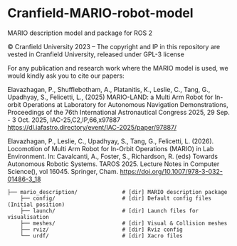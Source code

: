 # Cranfield-MARIO-robot-model
MARIO description model and package for ROS 2

© Cranfield University 2023 – The copyright and IP in this repository are vested in Cranfield University, released under GPL-3 license

For any publication and research work where the MARIO model is used, we would kindly ask you to cite our papers:

Elavazhagan, P., Shufflebotham, A., Platanitis, K., Leslie, C., Tang, G., Upadhyay, S., Felicetti, L., (2025) MARIO-LAND: a Multi Arm Robot for In-orbit Operations at Laboratory for Autonomous Navigation Demonstrations, Proceedings of the 76th International Astronautical Congress 2025, 29 Sep. - 3 Oct. 2025, IAC-25,C2,IP,66,x97887
https://dl.iafastro.directory/event/IAC-2025/paper/97887/

Elavazhagan, P., Leslie, C., Upadhyay, S., Tang, G., Felicetti, L. (2026). Locomotion of Multi Arm Robot for In-Orbit Operations (MARIO) in Lab Environment. In: Cavalcanti, A., Foster, S., Richardson, R. (eds) Towards Autonomous Robotic Systems. TAROS 2025. Lecture Notes in Computer Science(), vol 16045. Springer, Cham. https://doi.org/10.1007/978-3-032-01486-3_18



```text
├── mario_description/              # [dir] MARIO description package
    ├── config/                     # [dir] Default config files (Initial position)
    ├── launch/                     # [dir] Launch files for visualisation
    ├── meshes/                     # [dir] Visual & Collision meshes
    ├── rviz/                       # [dir] Rviz config
    └── urdf/                       # [dir] Xacro files
```

